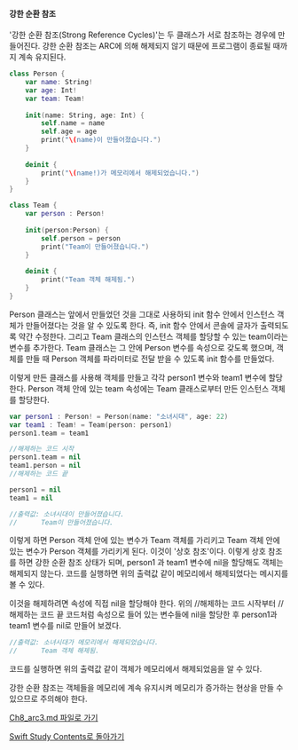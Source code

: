  #### 강한 순환 참조
 
 '강한 순환 참조(Strong Reference Cycles)'는 두 클래스가 서로 참조하는 경우에 만들어진다. 강한 순환 참조는 ARC에 의해 해제되지 않기 때문에 프로그램이 종료될 때까지 계속 유지된다.
 
```swift
class Person {
    var name: String!
    var age: Int!
    var team: Team!
    
    init(name: String, age: Int) {
        self.name = name
        self.age = age
        print("\(name)이 만들어졌습니다.")
    }
    
    deinit {
        print("\(name!)가 메모리에서 해제되었습니다.")
    }
}

class Team {
    var person : Person!
    
    init(person:Person) {
        self.person = person
        print("Team이 만들어졌습니다.")
    }
    
    deinit {
        print("Team 객체 해제됨.")
    }
}
```
 Person 클래스는 앞에서 만들었던 것을 그대로 사용하되 init 함수 안에서 인스턴스 객체가 만들어졌다는 것을 알 수 있도록 한다. 즉, init 함수 안에서 콘솔에 글자가 출력되도록 약간 수정한다.
 그리고 Team 클래스의 인스턴스 객체를 할당할 수 있는 team이라는 변수를 추가한다.
 Team 클래스는 그 안에 Person 변수를 속성으로 갖도록 했으며, 객체를 만들 때 Person 객체를 파라미터로 전달 받을 수 있도록 init 함수를 만들었다.
 
 이렇게 만든 클래스를 사용해 객체를 만들고 각각 person1 변수와 team1 변수에 할당한다. Person 객체 안에 있는 team 속성에는 Team 클래스로부터 만든 인스턴스 객체를 할당한다.
 
```swift
var person1 : Person! = Person(name: "소녀시대", age: 22)
var team1 : Team! = Team(person: person1)
person1.team = team1

//해제하는 코드 시작
person1.team = nil
team1.person = nil
//해제하는 코드 끝

person1 = nil
team1 = nil

//출력값: 소녀시대이 만들어졌습니다.
//      Team이 만들어졌습니다.
```
 이렇게 하면 Person 객체 안에 있는 변수가 Team 객체를 가리키고 Team 객체 안에 있는 변수가 Person 객체를 가리키게 된다. 이것이 '상호 참조'이다.
 이렇게 상호 참조를 하면 강한 순환 참조 상태가 되며, person1 과 team1 변수에 nil을 할당해도 객체는 해제되지 않는다.
 코드를 실행하면 위의 출력값 같이 메모리에서 해제되었다는 메시지를 볼 수 있다.
 
 이것을 해제하려면 속성에 직접 nil을 할당해야 한다. 위의 //해제하는 코드 시작부터 //해제하는 코드 끝 코드처럼 속성으로 들어 있는 변수들에 nil을 할당한 후 person1과 team1 변수를 nil로 만들어 보겠다.
 
```swift
//출력값: 소녀시대가 메모리에서 해제되었습니다.
//      Team 객체 해제됨.
```
 코드를 실행하면 위의 출력값 같이 객체가 메모리에서 해제되었음을 알 수 있다.
 
 강한 순환 참조는 객체들을 메모리에 계속 유지시켜 메모리가 증가하는 현상을 만들 수 있으므로 주의해야 한다.
 


[Ch8_arc3.md 파일로 가기](https://github.com/ChunsuKim/SwiftStudy/blob/master/Ch8_arc3.md)

[Swift Study Contents로 돌아가기](https://github.com/ChunsuKim/SwiftStudy)

